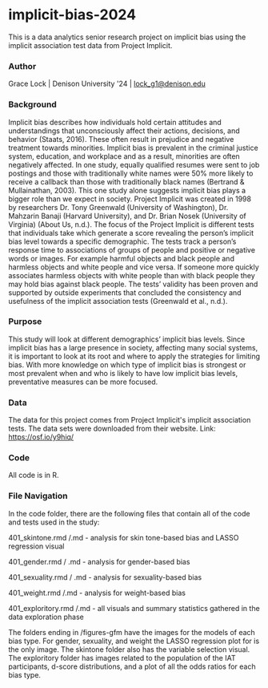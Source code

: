 # implicit-bias-2024
This is a data analytics senior research project on implicit bias using the implicit association test data from Project Implicit. 

### Author 
Grace Lock | 
Denison University '24 | 
lock_g1@denison.edu 

### Background 
Implicit bias describes how individuals hold certain attitudes and understandings that unconsciously affect their actions, decisions, and behavior (Staats, 2016). These often result in prejudice and negative treatment towards minorities. Implicit bias is prevalent in the criminal justice system, education, and workplace and as a result, minorities are often negatively affected. In one study, equally qualified resumes were sent to job postings and those with traditionally white names were 50% more likely to receive a callback than those with traditionally black names (Bertrand & Mullainathan, 2003). This one study alone suggests implicit bias plays a bigger role than we expect in society. 
Project Implicit was created in 1998 by researchers Dr. Tony Greenwald (University of Washington), Dr. Mahzarin Banaji (Harvard University), and Dr. Brian Nosek (University of Virginia) (About Us, n.d.). The focus of the Project Implicit is different tests that individuals take which generate a score revealing the person’s implicit bias level towards a specific demographic. The tests track a person’s response time to associations of groups of people and positive or negative words or images. For example harmful objects and black people and harmless objects and white people and vice versa. If someone more quickly associates harmless objects with white people than with black people they may hold bias against black people. The tests’ validity has been proven and supported by outside experiments that concluded the consistency and usefulness of the implicit association tests (Greenwald et al., n.d.). 

### Purpose
This study will look at different demographics’ implicit bias levels. Since implicit bias has a large presence in society, affecting many social systems, it is important to look at its root and where to apply the strategies for limiting bias. With more knowledge on which type of implicit bias is strongest or most prevalent when and who is likely to have low implicit bias levels, preventative measures can be more focused.

### Data 
The data for this project comes from Project Implicit's implicit association tests. The data sets were downloaded from their website. Link: https://osf.io/y9hiq/

### Code 
All code is in R. 

### File Navigation
In the code folder, there are the following files that contain all of the code and tests used in the study:

401_skintone.rmd /.md - analysis for skin tone-based bias and LASSO regression visual 

401_gender.rmd / .md - analysis for gender-based bias

401_sexuality.rmd / .md - analysis for sexuality-based bias

401_weight.rmd /.md - analysis for weight-based bias

401_exploritory.rmd /.md - all visuals and summary statistics gathered in the data exploration phase 

The folders ending in /figures-gfm have the images for the models of each bias type. For gender, sexuality, and weight the LASSO regression plot for is the only image. The skintone folder also has the variable selection visual. The exploritory folder has images related to the population of the IAT participants, d-score distributions, and a plot of all the odds ratios for each bias type. 
